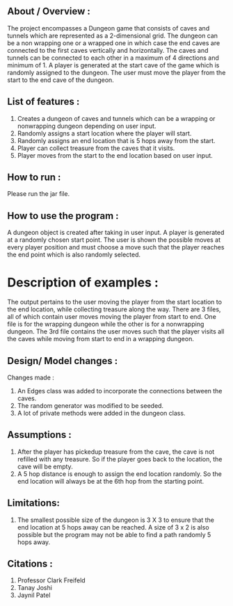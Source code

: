 ## About / Overview : 

The project encompasses a Dungeon game that consists of caves and tunnels which are represented as a 2-dimensional grid. The dungeon can be a non wrapping one or a wrapped one in which case the end caves are connected to the first caves vertically and horizontally. The caves and tunnels can be connected to each other in a maximum of 4 directions and minimum of 1. A player is generated at the start cave of the game which is randomly assigned to the dungeon. The user must move the player from the start to the end cave of the dungeon.

## List of features :
1) Creates a dungeon of caves and tunnels which can be a wrapping or nonwrapping dungeon depending on user input.
2) Randomly assigns a start location where the player will start.
3) Randomly assigns an end location that is 5 hops away from the start.
4) Player can collect treasure from the caves that it visits.
5) Player moves from the start to the end location based on user input.

## How to run       :
Please run the jar file.

## How to use the program : 
A dungeon object is created after taking in user input. A player is generated at a randomly chosen start point. The user is shown the possible moves at
every player position and must choose a move such that the player reaches the end point which is also randomly selected.

# Description of examples :
The output pertains to the user moving the player from the start location to the end location, while collecting treasure along the way. There are 3 files, all of which contain user moves moving the player from start to end. One file is for the wrapping dungeon while the other is for a nonwrapping dungeon. The 3rd file contains the user moves such that the player visits all the caves while moving from start to end in a wrapping dungeon.

## Design/ Model changes :
Changes made :
1) An Edges class was added to incorporate the connections between the caves.
2) The random generator was modified to be seeded.
3) A lot of private methods were added in the dungeon class.

## Assumptions :
1) After the player has pickedup treasure from the cave, the cave is not refilled with any treasure. So if the player goes back to the location, the cave will be empty. 
2) A 5 hop distance is enough to assign the end location randomly. So the end location will always be at the 6th hop from the starting point.

## Limitations:
1) The smallest possible size of the dungeon is 3 X 3 to ensure that the end location at 5 hops away can be reached. A size of 3 x 2 is also possible but the program may not be able to find a path randomly 5 hops away. 


## Citations :
1) Professor Clark Freifeld
2) Tanay Joshi
3) Jaynil Patel

